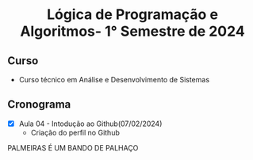 <h1 align="center">
  Lógica de Programação e Algoritmos- 1° Semestre de 2024
</h1>

## Curso
- Curso técnico em Análise e Desenvolvimento de Sistemas

## Cronograma
- [x] Aula 04 - Intodução ao Github(07/02/2024)
   - Criação do perfil no Github

PALMEIRAS É UM BANDO DE PALHAÇO